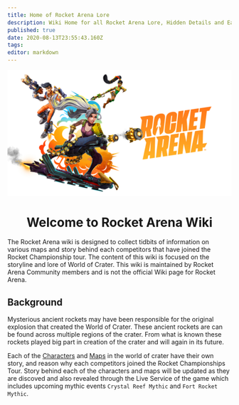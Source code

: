 ```yaml
---
title: Home of Rocket Arena Lore
description: Wiki Home for all Rocket Arena Lore, Hidden Details and Easter Eggs
published: true
date: 2020-08-13T23:55:43.160Z
tags: 
editor: markdown
---
```


<p align="center">
  <a class="spotlight" href="/ra_primary-art_crop_3840x2160.jpg">
    <img src="/ra_primary-art_crop_3840x2160.jpg" width="700">
</a>
</p>
<h1 align="center">
  Welcome to Rocket Arena Wiki
</h1>

The Rocket Arena wiki is designed to collect tidbits of information on various maps and story behind each competitors that have joined the Rocket Championship tour. The content of this wiki is focused on the storyline and lore of World of Crater. This wiki is maintained by Rocket Arena Community members and is not the official Wiki page for Rocket Arena.

## Background
Mysterious ancient rockets may have been responsible for the original explosion that created the World of Crater. These ancient rockets are can be found across multiple regions of the crater. From what is known these rockets played big part in creation of the crater and will again in its future.

Each of the [Characters](https://worldofcrater.wiki/Characters) and [Maps](https://worldofcrater.wiki/Maps) in the world of crater have their own story, and reason why each competitors joined the Rocket Championships Tour. Story behind each of the characters and maps will be updated as they are discoved and also revealed through the Live Service of the game which includes upcoming mythic events `Crystal Reef Mythic` and `Fort Rocket Mythic`.